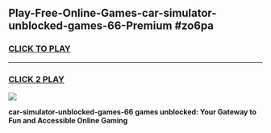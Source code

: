 
## Play-Free-Online-Games-car-simulator-unblocked-games-66-Premium #zo6pa
<h3>
<a href="https://premium.freeplayer.one?title=car-simulator-unblocked-games-66&ref=8M">CLICK TO PLAY</a></h3>
<hr>

<h3>
<a href="https://premium.freeplayer.one?title=car-simulator-unblocked-games-66&ref=8M">CLICK 2 PLAY</a>
  
</h3>

<a href="https://premium.freeplayer.one?title=car-simulator-unblocked-games-66&ref=8M"><img src="https://clearcache.store/games.png"></a>


**car-simulator-unblocked-games-66 games unblocked: Your Gateway to Fun and Accessible Online Gaming**
